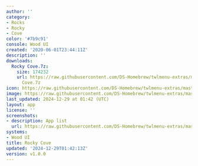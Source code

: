 ```yaml
---
author: ''
category:
- Rocks
- Rocky
- Cove
color: '#7b9c91'
console: Wood UI
created: '2020-06-01T23:44:11Z'
description: ''
downloads:
  Rocky Cove.7z:
    size: 174232
    url: https://raw.githubusercontent.com/DS-Homebrew/twlmenu-extras/master/_nds/TWiLightMenu/akmenu/themes/Rocky
      Cove.7z
icon: https://raw.githubusercontent.com/DS-Homebrew/twlmenu-extras/master/_nds/TWiLightMenu/akmenu/themes/meta/Rocky%20Cove/icon.png
image: https://raw.githubusercontent.com/DS-Homebrew/twlmenu-extras/master/_nds/TWiLightMenu/akmenu/themes/meta/Rocky%20Cove/icon.png
last_updated: 2024-12-29 at 01:42 (UTC)
layout: app
license: ''
screenshots:
- description: App list
  url: https://raw.githubusercontent.com/DS-Homebrew/twlmenu-extras/master/_nds/TWiLightMenu/akmenu/themes/meta/Rocky%20Cove/screenshots/app-list.png
systems:
- Wood UI
title: Rocky Cove
updated: '2024-12-29T01:42:13Z'
version: v1.0.0
---
```

